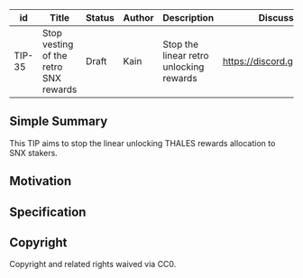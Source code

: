 | id | Title | Status | Author | Description | Discussions to | Created |
| ----------- | ----------- | ----------- | ----------- | ----------- | ----------- | ----------- |
| TIP-35 | Stop vesting of the retro SNX rewards | Draft | Kain | Stop the linear retro unlocking rewards | https://discord.gg/rPpPcMXSeU | 2022-03-24 

## Simple Summary
 
This TIP aims to stop the linear unlocking THALES rewards allocation to SNX stakers.
 
## Motivation

## Specification
 


 
## Copyright
 
Copyright and related rights waived via CC0.
